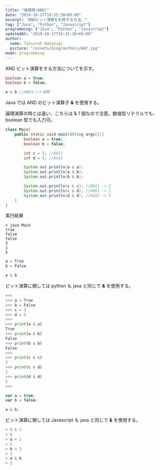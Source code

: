 ```yaml
---
title: "論理積(AND)"
date: "2019-10-17T19:35:30+09:00"
excerpt: "ANDビット演算を利用する方法。"
tag: ["Java", "Python", "Javascript"]
programming: ["Java", "Python", "Javascript"]
updatedAt: "2019-10-17T19:35:30+09:00"
author:
  name: Tatsuroh Wakasugi
  picture: "/assets/blog/authors/WAT.jpg"
mode: programming
---
```


AND ビット演算をする方法についてを示す。

<div class="note_content_by_programming_language" id="note_content_Java">

```java
boolean a = true;
boolean b = false;

a & b //ANDビット演算
```

Java では AND のビット演算子 **&** を使用する。

論理演算の時とは違い、こちらは & 1 個なので注意。数値型リテラルでも、boolean 型でも入力可。

```java
class Main{
    public static void main(String args[]){
        boolean a = true;
        boolean b = false;

        int c = 3; //0011
        int d = 5; //0101

        System.out.println(a & a);
        System.out.println(a & b);
        System.out.println(b & b);

        System.out.println(c & c); //0011 -> 3
        System.out.println(c & d); //0001 -> 1
        System.out.println(d & d); //0101 -> 5
    }
}
```

実行結果

```
> java Main
true
false
false
3
1
5
```

</div>
<div class="note_content_by_programming_language" id="note_content_Python">

```python
a = True
b = False

a & b
```

ビット演算に関しては python も java と同じで **&** を使用する。

```python
>>>
>>> a = True
>>> b = False
>>> c = 3
>>> d = 5
>>>
>>> print(a & a)
True
>>> print(a & b)
False
>>> print(b & b)
False
>>>
>>> print(c & c)
3
>>> print(c & d)
1
>>> print(d & d)
5
>>>
```

</div>
<div class="note_content_by_programming_language" id="note_content_Javascript">

```javascript
var a = true;
var b = false;

a & b;
```

ビット演算に関しては Javascript も java と同じで **&** を使用する。

```javascript
> 0 & 1
< 0
> a = 2
< 2
> b = 3
< 3
> a & b
< 2
```

</div>
